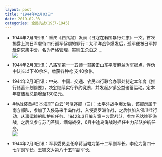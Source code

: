 ```yaml
---
layout: post
title: "1944年02月03日"
date: 2019-02-03
categories: 全面抗战(1937-1945)
---
```


<meta name="referrer" content="no-referrer" />

- 1944年2月3日讯：重庆《扫荡报》发表《日寇在我国暴行汇志》一文，首次揭露上海日军虐待四行孤军俘虏的罪行：太平洋战争爆发后，孤军便被日军押赴南京集中营，名为严格管理，实则生杀由之 ... <br/><img src="https://wx2.sinaimg.cn/large/aca367d8ly1fzthktii6fj20c80ay3ym.jpg" />

- 1944年2月3日讯：八路军第一一五师一部袭击山东平度麻兰伪军据点，俘伪中队长以下40余名，缴获各种枪 支40余件。 

- 1944年2月3日讯：中央、中国、交通、农民四行联合办事处制定本年度《推行储蓄计划纲要》，决定继续实行节约竞赛，并发起乡镇公益储蓄运动。定本年度储蓄总额增至130亿元。 

- #参战装备#日本海军“ 白云”号驱逐舰（三）：太平洋战争爆发后，该舰隶属于南方部队，参加了入侵马来半岛作战，入侵婆罗洲作战，之后参加入侵爪哇行动，从事运输船队护航任务。1942年3月编入第三水雷战队，参加巴达维亚海战。之后又参与苏门答腊，缅甸战役，6月中途岛海战时担任主力部队护航任务。 <br/><img src="https://wx4.sinaimg.cn/large/aca367d8ly1fzt08n2m8mj22wv0qo110.jpg" />

- 1944年2月3日讯：军事委员会任命蒋当翊为第十二军副军长，李伦为第四十七军副军长，王毓文为第八十五军副军长。 

